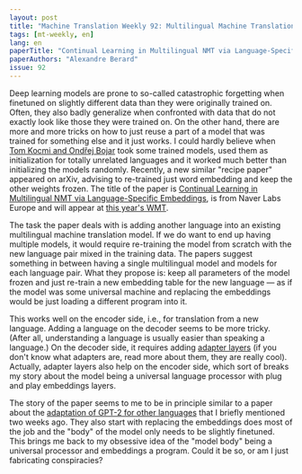 ```yaml
---
layout: post
title: "Machine Translation Weekly 92: Multilingual Machine Translation with Plug-and-Play Embeddings"
tags: [mt-weekly, en]
lang: en
paperTitle: "Continual Learning in Multilingual NMT via Language-Specific Embeddings"
paperAuthors: "Alexandre Berard"
issue: 92
---
```


Deep learning models are prone to so-called catastrophic forgetting when
finetuned on slightly different data than they were originally trained on.
Often, they also badly generalize when confronted with data that do not exactly
look like those they were trained on. On the other hand, there are more and
more tricks on how to just reuse a part of a model that was trained for
something else and it just works.  I could hardly believe when [Tom Kocmi and
Ondřej Bojar](https://aclanthology.org/W18-6325) took some trained models, used
them as initialization for totally unrelated languages and it worked much
better than initializing the models randomly. Recently, a new similar "recipe
paper" appeared on arXiv, advising to re-trained just word embedding and keep
the other weights frozen. The title of the paper is [Continual Learning in
Multilingual NMT via Language-Specific
Embeddings](https://arxiv.org/abs/2110.10478), is from Naver Labs Europe and
will appear at [this year's WMT](http://www.statmt.org/wmt21).

The task the paper deals with is adding another language into an existing
multilingual machine translation model. If we do want to end up having multiple
models, it would require re-training the model from scratch with the new
language pair mixed in the training data. The papers suggest something in
between having a single multilingual model and models for each language pair.
What they propose is: keep all parameters of the model frozen and just re-train
a new embedding table for the new language — as if the model was some universal
machine and replacing the embeddings would be just loading a different program
into it.

This works well on the encoder side, i.e., for translation from a new language.
Adding a language on the decoder seems to be more tricky. (After all,
understanding a language is usually easier than speaking a language.) On the
decoder side, it requires adding [adapter
layers](https://aclanthology.org/2020.emnlp-demos.7) (if you don't know what
adapters are, read more about them, they are really cool). Actually, adapter
layers also help on the encoder side, which sort of breaks my story about the
model being a universal language processor with plug and play embeddings
layers.

The story of the paper seems to me to be in principle similar to a paper about
the [adaptation of GPT-2 for other
languages](https://aclanthology.org/2021.findings-acl.74) that I briefly
mentioned two weeks ago. They also start with replacing the embeddings does
most of the job and the "body" of the model only needs to be slightly
finetuned. This brings me back to my obsessive idea of the "model body" being a
universal processor and embeddings a program. Could it be so, or am I just
fabricating conspiracies?
